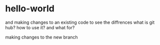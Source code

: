 # hello-world
and making changes to an existing code to see the diffrences 
what is git hub? how to use it? and what for?

making changes to the new branch
